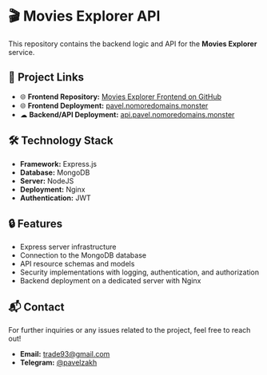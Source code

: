 # 🎬 Movies Explorer API 

This repository contains the backend logic and API for the **Movies Explorer** service.

## 🔗 Project Links

- 🌐 **Frontend Repository:** [Movies Explorer Frontend on GitHub](https://github.com/FrontEnd-Guy/movies-explorer-frontend)
- 🌐 **Frontend Deployment:** [pavel.nomoredomains.monster](https://pavel.nomoredomains.monster)
- ☁ **Backend/API Deployment:** [api.pavel.nomoredomains.monster](https://api.pavel.nomoredomains.monster)

## 🛠 Technology Stack

- **Framework:** Express.js
- **Database:** MongoDB
- **Server:** NodeJS
- **Deployment:** Nginx
- **Authentication:** JWT

## 🔒 Features

- Express server infrastructure
- Connection to the MongoDB database
- API resource schemas and models
- Security implementations with logging, authentication, and authorization
- Backend deployment on a dedicated server with Nginx

## 📬 Contact

For further inquiries or any issues related to the project, feel free to reach out!

- **Email:** [trade93@gmail.com](mailto:trade93@gmail.com)
- **Telegram:** [@pavelzakh](https://t.me/pavelzakh)
